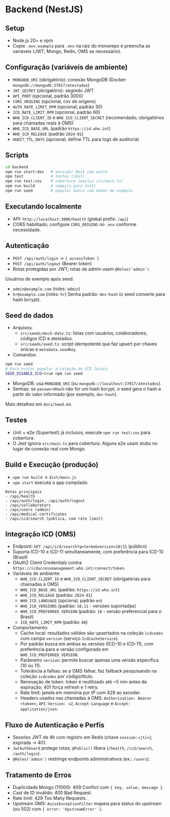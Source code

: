 # Backend (NestJS)

## Setup
- Node.js 20+ e npm
- Copie `.env.example` para `.env` na raiz do monorepo e preencha as variáveis (JWT, Mongo, Redis, OMS se necessário).

## Configuração (variáveis de ambiente)
- `MONGODB_URI` (obrigatório): conexão MongoDB (Docker: `mongodb://mongodb:27017/atestados`)
- `JWT_SECRET` (obrigatório): segredo JWT
- `API_PORT` (opcional, padrão 3000)
- `CORS_ORIGINS` (opcional, csv de origens)
- `AUTH_RATE_LIMIT_RPM` (opcional, padrão 30)
- `ICD_RATE_LIMIT_RPM` (opcional, padrão 60)
- `WHO_ICD_CLIENT_ID` e `WHO_ICD_CLIENT_SECRET` (recomendado; obrigatórios para chamadas reais à OMS)
- `WHO_ICD_BASE_URL` (padrão `https://id.who.int`)
- `WHO_ICD_RELEASE` (padrão `2024-01`)
- `AUDIT_TTL_DAYS` (opcional; define TTL para logs de auditoria)

## Scripts
```bash
cd backend
npm run start:dev   # servidor Nest com watch
npm test            # testes (Jest)
npm run test:cov    # cobertura (exclui src/main.ts)
npm run build       # compila para dist/
npm run seed        # popular banco com dados de exemplo
```

## Executando localmente
- API: `http://localhost:3000/health` (global prefix: `/api`)
- CORS habilitado; configure `CORS_ORIGINS` no `.env` conforme necessidade.

## Autenticação
- `POST /api/auth/login` → `{ accessToken }`
- `POST /api/auth/logout` (Bearer token)
- Rotas protegidas por JWT; rotas de admin usam `@Roles('admin')`.

Usuários de exemplo após seed:
- `admin@example.com` (roles: `admin`)
- `hr@example.com` (roles: `hr`)
Senha padrão: `dev-hash` (o seed converte para hash bcrypt).

## Seed de dados
- Arquivos:
  - `src/seeds/mock-data.ts`: listas com usuários, colaboradores, códigos ICD e atestados.
  - `src/seeds/seed.ts`: script idempotente que faz upsert por chaves únicas e `metadata.seedKey`.
- Comandos:
```bash
npm run seed
# Para evitar popular a coleção de ICD locais
SEED_DISABLE_ICD=true npm run seed
```
- MongoDB: usa `MONGODB_URI` (ou `mongodb://localhost:27017/atestados`).
- Senhas: se `passwordHash` não for um hash bcrypt, o seed gera o hash a partir do valor informado (por exemplo, `dev-hash`).

Mais detalhes em `docs/Seed.md`.

## Testes
- Unit + e2e (Supertest) já inclusos; execute `npm run test:cov` para cobertura.
- O Jest ignora `src/main.ts` para cobertura. Alguns e2e usam stubs no lugar de conexão real com Mongo.

## Build e Execução (produção)
- `npm run build` → `dist/main.js`
- `npm start` executa o app compilado.

```text
Rotas principais
- /api/health
- /api/auth/login, /api/auth/logout
- /api/collaborators
- /api/users (admin)
- /api/medical-certificates
- /api/icd/search (pública, com rate limit)
```

## Integração ICD (OMS)
- Endpoint: `GET /api/icd/search?q=termo&version=10|11` (público)
- Suporta ICD-10 e ICD-11 simultaneamente, com preferência para ICD-10 (Brasil)
- OAuth2 Client Credentials contra `https://icdaccessmanagement.who.int/connect/token`.
- Variáveis de ambiente:
  - `WHO_ICD_CLIENT_ID` e `WHO_ICD_CLIENT_SECRET` (obrigatórias para chamadas à OMS)
  - `WHO_ICD_BASE_URL` (padrão: `https://id.who.int`)
  - `WHO_ICD_RELEASE` (padrão: `2024-01`)
  - `WHO_ICD_LANGUAGE` (opcional; padrão `en`)
  - `WHO_ICD_VERSIONS` (padrão: `10,11` - versões suportadas)
  - `WHO_ICD_PREFERRED_VERSION` (padrão: `10` - versão preferencial para o Brasil)
  - `ICD_RATE_LIMIT_RPM` (padrão: `60`)
- Comportamento:
  - Cache local: resultados válidos são upsertados na coleção `icdcodes` com campo `version` (serviço `IcdCacheService`).
  - Por padrão busca em ambas as versões (ICD-10 e ICD-11), com preferência para a versão configurada em `WHO_ICD_PREFERRED_VERSION`.
  - Parâmetro `version`: permite buscar apenas uma versão específica (10 ou 11).
  - Tolerância a falhas: se a OMS falhar, faz fallback pesquisando na coleção `icdcodes` por código/título.
  - Renovação de token: token é reutilizado até ~5 min antes da expiração; 401 força refresh e 1 retry.
  - Rate limit: janela em memória por IP com 429 ao exceder.
  - Headers usados nas chamadas à OMS: `Authorization: Bearer <token>`, `API-Version: v2`, `Accept-Language` e `Accept: application/json`.

## Fluxo de Autenticação e Perfis
- Sessões JWT de 4h com registro em Redis (chave `session:<jti>`); expirada → 401.
- `JwtAuthGuard` protege rotas; `@Public()` libera (`/health`, `/icd/search`, `/auth/login`).
- `@Roles('admin')` restringe endpoints administrativos (ex.: `/users`).

## Tratamento de Erros
- Duplicidade Mongo (11000): 409 Conflict com `{ key, value, message }`.
- Cast de ID inválido: 400 Bad Request.
- Rate limit: 429 Too Many Requests.
- Upstream OMS: `AxiosExceptionFilter` mapeia para status do upstream (ou 502) com `{ error: 'UpstreamError' }`.

